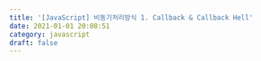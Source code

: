 ```yaml
---
title: '[JavaScript] 비동기처리방식 1. Callback & Callback Hell'
date: 2021-01-01 20:08:51
category: javascript
draft: false
---
```

